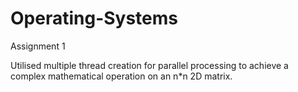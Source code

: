 # Operating-Systems
Assignment 1

Utilised multiple thread creation for parallel processing to achieve a complex mathematical operation on an n*n 2D matrix.
